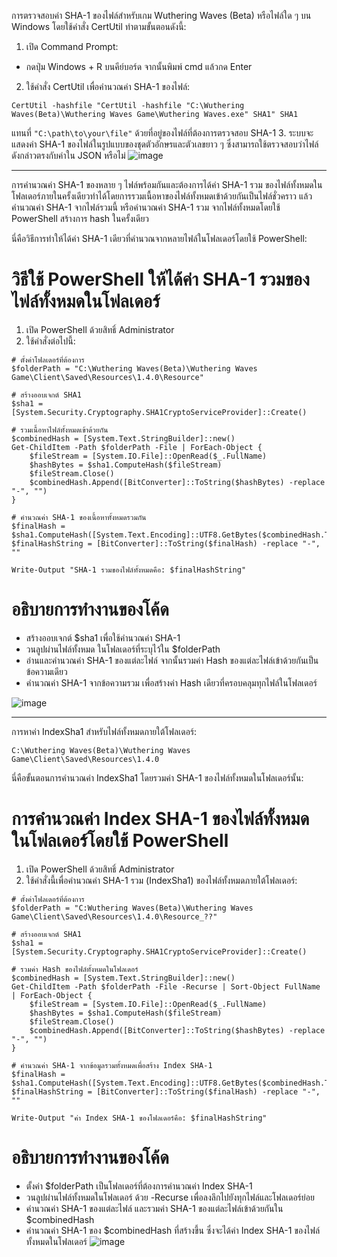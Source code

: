 การตรวจสอบค่า SHA-1 ของไฟล์สำหรับเกม Wuthering Waves (Beta) หรือไฟล์ใด ๆ บน Windows โดยใช้คำสั่ง CertUtil ทำตามขั้นตอนดังนี้:
1. เปิด Command Prompt:
 - กดปุ่ม Windows + R บนคีย์บอร์ด จากนั้นพิมพ์ cmd แล้วกด Enter
2. ใช้คำสั่ง CertUtil เพื่อคำนวณค่า SHA-1 ของไฟล์:

```
CertUtil -hashfile "CertUtil -hashfile "C:\Wuthering Waves(Beta)\Wuthering Waves Game\Wuthering Waves.exe" SHA1" SHA1
```
แทนที่ ```"C:\path\to\your\file"``` ด้วยที่อยู่ของไฟล์ที่ต้องการตรวจสอบ SHA-1
3. ระบบจะแสดงค่า SHA-1 ของไฟล์ในรูปแบบของชุดตัวอักษรและตัวเลขยาว ๆ ซึ่งสามารถใช้ตรวจสอบว่าไฟล์ดังกล่าวตรงกับค่าใน JSON หรือไม่
![image](https://github.com/user-attachments/assets/43d446da-15b5-4ac5-b7f1-b5c65a9076c3)



---------------------------------------------------------------------------------------------------------------------------------------------------------------------------------------------
การคำนวณค่า SHA-1 ของหลาย ๆ ไฟล์พร้อมกันและต้องการได้ค่า SHA-1 รวม ของไฟล์ทั้งหมดในโฟลเดอร์ภายในครั้งเดียวทำได้โดยการรวมเนื้อหาของไฟล์ทั้งหมดเข้าด้วยกันเป็นไฟล์ชั่วคราว แล้วคำนวณค่า SHA-1 จากไฟล์รวมนี้ หรือคำนวณค่า SHA-1 รวม จากไฟล์ทั้งหมดโดยใช้ PowerShell สร้างการ hash ในครั้งเดียว

นี่คือวิธีการทำให้ได้ค่า SHA-1 เดียวที่คำนวณจากหลายไฟล์ในโฟลเดอร์โดยใช้ PowerShell:

# วิธีใช้ PowerShell ให้ได้ค่า SHA-1 รวมของไฟล์ทั้งหมดในโฟลเดอร์

1. เปิด PowerShell ด้วยสิทธิ์ Administrator
2. ใช้คำสั่งต่อไปนี้:
```
# ตั้งค่าโฟลเดอร์ที่ต้องการ
$folderPath = "C:\Wuthering Waves(Beta)\Wuthering Waves Game\Client\Saved\Resources\1.4.0\Resource"

# สร้างออบเจกต์ SHA1
$sha1 = [System.Security.Cryptography.SHA1CryptoServiceProvider]::Create()

# รวมเนื้อหาไฟล์ทั้งหมดเข้าด้วยกัน
$combinedHash = [System.Text.StringBuilder]::new()
Get-ChildItem -Path $folderPath -File | ForEach-Object {
    $fileStream = [System.IO.File]::OpenRead($_.FullName)
    $hashBytes = $sha1.ComputeHash($fileStream)
    $fileStream.Close()
    $combinedHash.Append([BitConverter]::ToString($hashBytes) -replace "-", "")
}

# คำนวณค่า SHA-1 ของเนื้อหาทั้งหมดรวมกัน
$finalHash = $sha1.ComputeHash([System.Text.Encoding]::UTF8.GetBytes($combinedHash.ToString()))
$finalHashString = [BitConverter]::ToString($finalHash) -replace "-", ""

Write-Output "SHA-1 รวมของไฟล์ทั้งหมดคือ: $finalHashString"
```

# อธิบายการทำงานของโค้ด
- สร้างออบเจกต์ $sha1 เพื่อใช้คำนวณค่า SHA-1
- วนลูปผ่านไฟล์ทั้งหมด ในโฟลเดอร์ที่ระบุไว้ใน $folderPath
- อ่านและคำนวณค่า SHA-1 ของแต่ละไฟล์ จากนั้นรวมค่า Hash ของแต่ละไฟล์เข้าด้วยกันเป็นข้อความเดียว
- คำนวณค่า SHA-1 จากข้อความรวม เพื่อสร้างค่า Hash เดียวที่ครอบคลุมทุกไฟล์ในโฟลเดอร์

![image](https://github.com/user-attachments/assets/f0d2dd4f-893c-4087-bcbc-d6b060e0453d)

--------------------------------------------------------------------------------------------------------------------------------------------------------------------------------------

การหาค่า IndexSha1 สำหรับไฟล์ทั้งหมดภายใต้โฟลเดอร์:
```
C:\Wuthering Waves(Beta)\Wuthering Waves Game\Client\Saved\Resources\1.4.0
```
นี่คือขั้นตอนการคำนวณค่า IndexSha1 โดยรวมค่า SHA-1 ของไฟล์ทั้งหมดในโฟลเดอร์นั้น:
# การคำนวณค่า Index SHA-1 ของไฟล์ทั้งหมดในโฟลเดอร์โดยใช้ PowerShell
1. เปิด PowerShell ด้วยสิทธิ์ Administrator
2. ใช้คำสั่งนี้เพื่อคำนวณค่า SHA-1 รวม (IndexSha1) ของไฟล์ทั้งหมดภายใต้โฟลเดอร์:
```
# ตั้งค่าโฟลเดอร์ที่ต้องการ
$folderPath = "C:Wuthering Waves(Beta)\Wuthering Waves Game\Client\Saved\Resources\1.4.0\Resource_??"

# สร้างออบเจกต์ SHA1
$sha1 = [System.Security.Cryptography.SHA1CryptoServiceProvider]::Create()

# รวมค่า Hash ของไฟล์ทั้งหมดในโฟลเดอร์
$combinedHash = [System.Text.StringBuilder]::new()
Get-ChildItem -Path $folderPath -File -Recurse | Sort-Object FullName | ForEach-Object {
    $fileStream = [System.IO.File]::OpenRead($_.FullName)
    $hashBytes = $sha1.ComputeHash($fileStream)
    $fileStream.Close()
    $combinedHash.Append([BitConverter]::ToString($hashBytes) -replace "-", "")
}

# คำนวณค่า SHA-1 จากข้อมูลรวมทั้งหมดเพื่อสร้าง Index SHA-1
$finalHash = $sha1.ComputeHash([System.Text.Encoding]::UTF8.GetBytes($combinedHash.ToString()))
$finalHashString = [BitConverter]::ToString($finalHash) -replace "-", ""

Write-Output "ค่า Index SHA-1 ของโฟลเดอร์คือ: $finalHashString"

```
# อธิบายการทำงานของโค้ด
 - ตั้งค่า $folderPath เป็นโฟลเดอร์ที่ต้องการคำนวณค่า Index SHA-1
 - วนลูปผ่านไฟล์ทั้งหมดในโฟลเดอร์ ด้วย -Recurse เพื่อลงลึกไปยังทุกไฟล์และโฟลเดอร์ย่อย
 - คำนวณค่า SHA-1 ของแต่ละไฟล์ และรวมค่า SHA-1 ของแต่ละไฟล์เข้าด้วยกันใน $combinedHash
 - คำนวณค่า SHA-1 ของ $combinedHash ที่สร้างขึ้น ซึ่งจะได้ค่า Index SHA-1 ของไฟล์ทั้งหมดในโฟลเดอร์
![image](https://github.com/user-attachments/assets/dcee038b-cb5a-4263-b542-1ef01ff8c68e)
